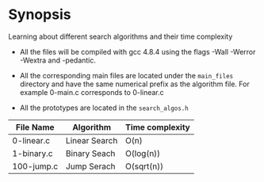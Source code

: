 # Synopsis

Learning about different search algorithms and their time complexity

+ All the files will be compiled with gcc 4.8.4 using the flags -Wall -Werror -Wextra and -pedantic.

+ All the corresponding main files are located under the ```main_files``` directory
and have the same numerical prefix as the algorithm file. For example 0-main.c corresponds to 0-linear.c

+ All the prototypes are located in the ```search_algos.h```

|File Name         |Algorithm     |Time complexity|
|------------------|--------------|--------------|
|0-linear.c        | Linear Search|          O(n)|
|1-binary.c        |  Binary Seach|     O(log(n))|
|100-jump.c        |   Jump Serach|    O(sqrt(n))|
